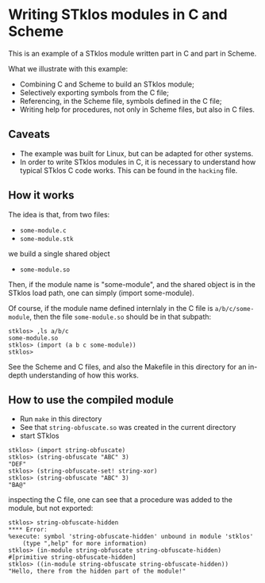 # Writing STklos modules in C and Scheme

This is an example of a STklos module written part in C and part in Scheme.

What we illustrate with this example:

* Combining C and Scheme to build an STklos module;
* Selectively exporting symbols from the C file;
* Referencing, in the Scheme file, symbols defined in the C file;
* Writing help for procedures, not only in Scheme files, but also
  in C files.

## Caveats

* The example was built for Linux, but can be adapted for other systems.
* In order to write STklos modules in C, it is necessary to understand
  how typical STklos C code works. This can be found in the `hacking` file.

## How it works

The idea is that, from two files:

* `some-module.c`
* `some-module.stk`

we build a single shared object

* `some-module.so`

Then, if the module name is "some-module", and the shared object is
in the STklos load path, one can simply (import some-module).

Of course, if the module name defined internlaly in the C file is
`a/b/c/some-module`, then the file `some-module.so` should be in that
subpath:

```
stklos> ,ls a/b/c
some-module.so
stklos> (import (a b c some-module))
stklos>
```

See the Scheme and C files, and also the Makefile in this directory for
an in-depth understanding of how this works.

## How to use the compiled module

* Run `make` in this directory
* See that `string-obfuscate.so` was created in the current directory
* start STklos

```
stklos> (import string-obfuscate)
stklos> (string-obfuscate "ABC" 3)
"DEF"
stklos> (string-obfuscate-set! string-xor)
stklos> (string-obfuscate "ABC" 3)
"BA@"
```

inspecting the C file, one can see that a procedure was added to the
module, but not exported:

```
stklos> string-obfuscate-hidden
**** Error:
%execute: symbol 'string-obfuscate-hidden' unbound in module 'stklos'
	(type ",help" for more information)
stklos> (in-module string-obfuscate string-obfuscate-hidden)
#[primitive string-obfuscate-hidden]
stklos> ((in-module string-obfuscate string-obfuscate-hidden))
"Hello, there from the hidden part of the module!"
```

